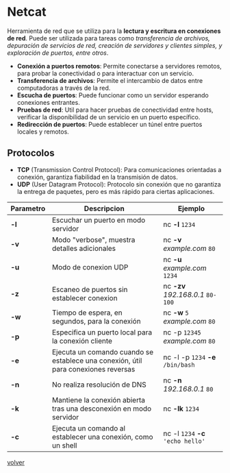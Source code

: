 # Netcat 

Herramienta de red que se utiliza para la __lectura y escritura en conexiones de red__. Puede ser utilizada para tareas como _transferencia de archivos, depuración de servicios de red, creación de servidores y clientes simples, y exploración de puertos, entre otros_.

* __Conexión a puertos remotos__: Permite conectarse a servidores remotos, para probar la conectividad o para interactuar con un servicio.
* __Transferencia de archivos__: Permite el intercambio de datos entre computadoras a través de la red.
* __Escucha de puertos__: Puede funcionar como un servidor esperando conexiones entrantes.
* __Pruebas de red__: Util para hacer pruebas de conectividad entre hosts, verificar la disponibilidad de un servicio en un puerto específico.
* __Redirección de puertos__: Puede establecer un túnel entre puertos locales y remotos.

## Protocolos

* __TCP__ (Transmission Control Protocol): Para comunicaciones orientadas a conexión, garantiza fiabilidad en la transmisión de datos.
* __UDP__ (User Datagram Protocol): Protocolo sin conexión que no garantiza la entrega de paquetes, pero es más rápido para ciertas aplicaciones.

| Parametro | Descripcion | Ejemplo |
|-|-|-|
| __-l__ | Escuchar un puerto en modo servidor | nc __-l__ `1234` |
| __-v__ | Modo "verbose", muestra detalles adicionales | nc __-v__ _example.com_ `80` |
| __-u__ | Modo de conexion UDP | nc __-u__ _example.com_ `1234` |
| __-z__ | Escaneo de puertos sin establecer conexion | nc __-zv__ _192.168.0.1_ `80-100` |
| __-w__ | Tiempo de espera, en segundos, para la conexión | nc __-w__ `5` _example.com_ `80` |
| __-p__ | Especifica un puerto local para la conexión cliente | nc -p `12345` _example.com_ `80` |
| __-e__ | Ejecuta un comando cuando se establece una conexión, útil para conexiones reversas | nc -l -p `1234` __-e__ `/bin/bash` |
| __-n__ | No realiza resolución de DNS | nc __-n__ _192.168.0.1_ `80` |
| __-k__ | Mantiene la conexión abierta tras una desconexión en modo servidor | nc __-lk__ `1234` |
| __-c__ | Ejecuta un comando al establecer una conexión, como un shell | nc -l `1234` __-c__ `'echo hello'` |

[volver](../readme.md)